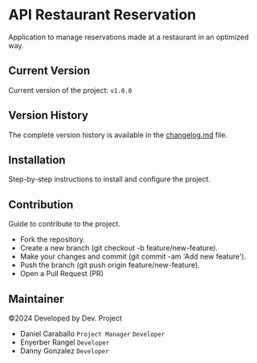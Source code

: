 # API Restaurant Reservation

<!--Brief description of the project and its purpose.-->
Application to manage reservations made at a restaurant in an optimized way.

## Current Version

Current version of the project: `v1.0.0`

## Version History

The complete version history is available in the [changelog.md](changelog.md) file.

## Installation

Step-by-step instructions to install and configure the project.

## Contribution

Guide to contribute to the project.

- Fork the repository.
- Create a new branch (git checkout -b feature/new-feature).
- Make your changes and commit (git commit -am 'Add new feature').
- Push the branch (git push origin feature/new-feature).
- Open a Pull Request (PR)

## Maintainer

©2024 Developed by Dev. Project 

- Daniel Caraballo `Project Manager` `Developer`
- Enyerber Rangel `Developer`
- Danny Gonzalez `Developer`
